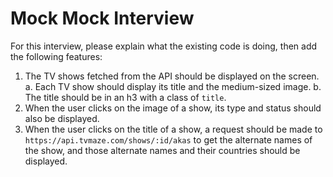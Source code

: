# Mock Mock Interview

For this interview, please explain what the existing code is doing, then add the following features:

1. The TV shows fetched from the API should be displayed on the screen.
  a. Each TV show should display its title and the medium-sized image.
  b. The title should be in an h3 with a class of `title`.
2. When the user clicks on the image of a show, its type and status should also be displayed.
3. When the user clicks on the title of a show, a request should be made to `https://api.tvmaze.com/shows/:id/akas` to get the alternate names of the show, and those alternate names and their countries should be displayed.